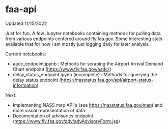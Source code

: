 # faa-api

Updated 11/15/2022

Just for fun. A few Jupyter notebooks containing methods for pulling data from various endpoints centered around fly.faa.gov. Some interesting stats available that for now I am mostly just logging daily for later analysis. 

Current notebooks:
- aadc_endpoint.ipynb : Methods for scraping the Airport Arrival Demand Chart endpoint (https://www.fly.faa.gov/aadc/)
- delay_status_endpoint.ipynb (incomplete) : Methods for querying the delay status endpoint (https://nasstatus.faa.gov/api/airport-status-information)

Next:
- Implementing NASS map API's (see https://nasstatus.faa.gov/map) and more visual representation of data
- Documentation of advisories endpoint (https://www.fly.faa.gov/adv/advAdvisoryForm.jsp)
